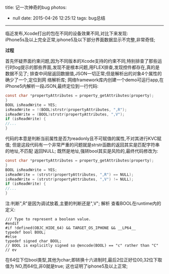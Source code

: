 title: 记一次神奇的bug
photos:
  - null
date: 2015-04-26 12:25:12
tags: bug总结
---

临近发布,Xcode打出的包在不同的设备效果不同,对比下来发现:  
iPhone5s及以上完全正常,iphone5及以下部分界面数据显示不完整,非常奇怪; 


__过程__ 

首先怀疑界面约束问题,因为不同版本的Xcode支持的约束不同,特别排查了那些运行时log提示的那些界面,发现不是根本问题,用FLEX排查,发现控件都存在,真的是数据不见了; 排查中间层返回数据值,JSON一切正常;但是解析出的对象4个属性的确少了一个,定位到网 络解析库; 网络framework库内创建一个demo可运行app,在iPhone5内解析一段JSON,最终定位到一行代码:
```Objective-C
const char *propertyAttributes = property_getAttributes(property);
}
BOOL isReadWrite = YES;
isReadWrite = !(BOOL)strstr(propertyAttributes, ",R");
isReadWrite = (BOOL)strstr(propertyAttributes, ",V");
if (isReadWrite) {
//...
}
```

代码的本意是判断当前属性是否为readonly且不可赋值的属性,不对其进行KVC赋值; 但是这段代码有一个非常严重的问题就是strstr函数的返回其实是匹配字符串的地址,不匹配 返回NULL;
既然是地址,强转bool其实是风险的,最终代码修改为:
```Objective-C
const char *propertyAttributes = property_getAttributes(property);
}
BOOL isReadWrite = YES;
isReadWrite = (strstr(propertyAttributes, ",R") == NULL);
isReadWrite = (strstr(propertyAttributes, ",V") != NULL);
if (isReadWrite) {
//...
}
```

注:判断",R"是因为调试放着,主要的判断还是",V";
解析
查看BOOL在runtime内的定义:
```
/// Type to represent a boolean value.
#endif
#if !defined(OBJC_HIDE_64) && TARGET_OS_IPHONE && __LP64__
typedef bool BOOL;
#else
typedef signed char BOOL;
// BOOL is explicitly signed so @encode(BOOL) == "c" rather than "C"
// ev
```
在64位下位bool类型,其他为char;即转换十六进制时,最后2位正好位00,32位下取值为 NO,而64位,非0就是true;
这也证明了iphone5及以上正常;
